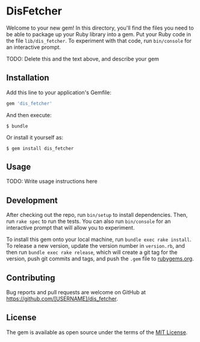 # DisFetcher

Welcome to your new gem! In this directory, you'll find the files you need to be able to package up your Ruby library into a gem. Put your Ruby code in the file `lib/dis_fetcher`. To experiment with that code, run `bin/console` for an interactive prompt.

TODO: Delete this and the text above, and describe your gem

## Installation

Add this line to your application's Gemfile:

```ruby
gem 'dis_fetcher'
```

And then execute:

    $ bundle

Or install it yourself as:

    $ gem install dis_fetcher

## Usage

TODO: Write usage instructions here

## Development

After checking out the repo, run `bin/setup` to install dependencies. Then, run `rake spec` to run the tests. You can also run `bin/console` for an interactive prompt that will allow you to experiment.

To install this gem onto your local machine, run `bundle exec rake install`. To release a new version, update the version number in `version.rb`, and then run `bundle exec rake release`, which will create a git tag for the version, push git commits and tags, and push the `.gem` file to [rubygems.org](https://rubygems.org).

## Contributing

Bug reports and pull requests are welcome on GitHub at https://github.com/[USERNAME]/dis_fetcher.


## License

The gem is available as open source under the terms of the [MIT License](http://opensource.org/licenses/MIT).

